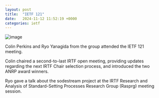```yaml
---
layout: post
title:  "IETF 121"
date:   2024-11-12 11:52:19 +0000
categories: ietf
---
```

![image]({{site.baseurl}}images/IMG_0489.jpg)

Colin Perkins and Ryo Yanagida from the group attended the IETF
121 meeting.

Colin chaired a second-to-last IRTF open meeting, providing updates regarding 
the next IRTF Chair selection process, and introduced the two ANRP award winners.

Ryo gave a talk about the sodestream project at the IRTF Research and Analysis 
of Standard-Setting Processes Research Group (Rasprg) meeting session.
 

